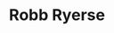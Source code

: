 ---
title: Robb Ryerse
templateKey: candidate-fragment
firstName: Robb
lastName: Ryerse
district: 03
state: AR
electionDate: 2018-06-14
electionType: primary
office: house
incumbent: false
website: "https://robb2018.com"
donationLink: "https://www.crowdpac.com/campaigns/244359/robb-ryerse-for-congress"
outcome: "Unknown"
blurb: "Hi, I'm Robb!"
image: "https://cosmic-s3.imgix.net/c8ce43f0-631a-11e7-8774-41dfff8ae5dc-Robb Ryerse Landing Header-m.jpg"
---